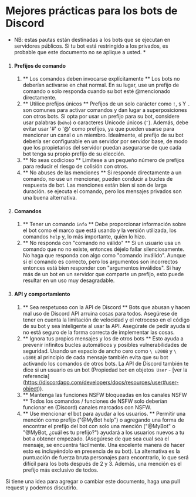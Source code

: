 # Mejores prácticas para los bots de Discord


* NB: estas pautas están destinadas a los bots que se ejecutan en servidores públicos. Si tu
bot está restringido a los privados, es probable que este documento no se aplique a usted. *

1. #### Prefijos de comando
    1. ** Los comandos deben invocarse explícitamente **
    Los bots no deberían activarse en
chat normal. En su lugar, use un prefijo de comando o solo responda cuando su bot esté
@mencionado directamente.
    2. ** Utilice prefijos únicos **
    Prefijos de un solo carácter como `!`, `$` Y `.`
son comunes para activar comandos y dan lugar a superposiciones con otros bots.
Si opta por usar un prefijo para su bot, considere usar palabras (`búho`) o
caracteres Unicode únicos (`¨`). Además, debe evitar usar '#' o '@' como
prefijos, ya que pueden usarse para mencionar un canal o un miembro.
Idealmente, el prefijo de su bot debería ser configurable en un servidor por servidor
base, de modo que los propietarios del servidor puedan asegurarse de que cada bot tenga su propio
prefijo de su elección.
    3. ** No seas codicioso **
    Limítese a un pequeño número de prefijos para
reducir el riesgo de colisión con otros.
    4. ** No abuses de las menciones **
    Si responde directamente a un comando, no use un
mencionar, pueden conducir a bucles de respuesta de bot. Las menciones están bien si son de larga duración.
se ejecuta el comando, pero los mensajes privados son una buena alternativa.
2. #### Comandos
    1. ** Tener un comando `info` **
    Debe proporcionar información sobre el bot
como el marco que está usando y la versión utilizada, los comandos `help` y,
lo más importante, quién lo hizo.
    2. ** No responda con "comando no válido" **
    Si un usuario usa un comando que no
no existe, entonces déjelo fallar silenciosamente. No haga que responda con algo como
"comando inválido". Aunque si el comando es correcto, pero los argumentos son incorrectos
entonces está bien responder con "argumentos inválidos". Si hay más de un bot en
un servidor que comparte un prefijo, esto puede resultar en un uso muy desagradable.
3. #### API y comportamiento
    1. ** Sea respetuoso con la API de Discord **
    Bots que abusan y hacen mal uso de Discord
API arruina cosas para todos. Asegúrese de tener en cuenta la limitación de velocidad y el retroceso
en el código de su bot y sea inteligente al usar la API. Asegúrate de pedir
ayuda si no está seguro de la forma correcta de implementar las cosas.
    2. ** Ignora tus propios mensajes y los de otros bots **
    Esto ayuda a prevenir infinitos
bucles automáticos y posibles vulnerabilidades de seguridad. Usando un espacio de ancho cero como `\ u200B`
y `\ u180E` al principio de cada mensaje también evita que su bot
activando los comandos de otros bots. La API de Discord también te dice si un usuario es un bot
(Propiedad `bot` en objetos` User` -
[ver la referencia] (https://discordapp.com/developers/docs/resources/user#user-object)).
    3. ** Mantenga las funciones NSFW bloqueadas en los canales NSFW **
    Todos los comandos / funciones de NSFW solo deberían funcionar en (Discord) canales marcados con NSFW.
    4. ** Use mencionar el bot para ayudar a los usuarios. **
    Permitir una mención como prefijo
("@MyBot help") o agregando una forma de encontrar el prefijo del bot con solo una mención ("@MyBot"
o "@MyBot, ¿cuál es tu prefijo?") ayudará a los usuarios nuevos a tu bot a obtener
empezado. (Asegúrese de que sea cual sea el mensaje, se encuentra fácilmente. Una excelente manera de hacer
esto es incluyéndolo en presencia de su bot). La alternativa es la puntuación de fuerza bruta
personajes para encontrarlo, lo que será difícil para los bots después de 2 y 3. Además, una mención
es el prefijo más exclusivo de todos.

Si tiene una idea para agregar o cambiar este documento, haga una
pull request y podemos discutirlo.

